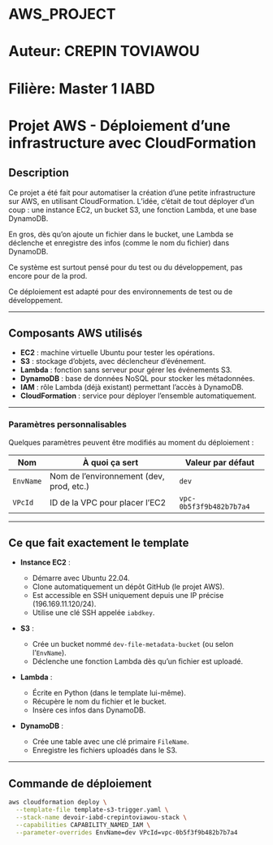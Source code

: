 # AWS_PROJECT
# Auteur: CREPIN TOVIAWOU
# Filière: Master 1 IABD
# Projet AWS - Déploiement d’une infrastructure avec CloudFormation

## Description

Ce projet a été fait pour automatiser la création d’une petite infrastructure sur AWS, en utilisant CloudFormation. L’idée, c’était de tout déployer d’un coup : une instance EC2, un bucket S3, une fonction Lambda, et une base DynamoDB.

En gros, dès qu’on ajoute un fichier dans le bucket, une Lambda se déclenche et enregistre des infos (comme le nom du fichier) dans DynamoDB.

Ce système est surtout pensé pour du test ou du développement, pas encore pour de la prod.

Ce déploiement est adapté pour des environnements de test ou de développement.

---

## Composants AWS utilisés

- **EC2** : machine virtuelle Ubuntu pour tester les opérations.
- **S3** : stockage d’objets, avec déclencheur d’événement.
- **Lambda** : fonction sans serveur pour gérer les événements S3.
- **DynamoDB** : base de données NoSQL pour stocker les métadonnées.
- **IAM** : rôle Lambda (déjà existant) permettant l’accès à DynamoDB.
- **CloudFormation** : service pour déployer l’ensemble automatiquement.

---

### Paramètres personnalisables

Quelques paramètres peuvent être modifiés au moment du déploiement :

| Nom         | À quoi ça sert                          | Valeur par défaut              |
|-------------|------------------------------------------|-------------------------------|
| `EnvName`   | Nom de l’environnement (dev, prod, etc.) | `dev`                         |
| `VPcId`     | ID de la VPC pour placer l’EC2           | `vpc-0b5f3f9b482b7b7a4`       |

---

## Ce que fait exactement le template

- **Instance EC2** :
  - Démarre avec Ubuntu 22.04.
  - Clone automatiquement un dépôt GitHub (le projet AWS).
  - Est accessible en SSH uniquement depuis une IP précise (196.169.11.120/24).
  - Utilise une clé SSH appelée `iabdkey`.

- **S3** :
  - Crée un bucket nommé `dev-file-metadata-bucket` (ou selon l’`EnvName`).
  - Déclenche une fonction Lambda dès qu’un fichier est uploadé.

- **Lambda** :
  - Écrite en Python (dans le template lui-même).
  - Récupère le nom du fichier et le bucket.
  - Insère ces infos dans DynamoDB.

- **DynamoDB** :
  - Crée une table avec une clé primaire `FileName`.
  - Enregistre les fichiers uploadés dans le S3.

---

## Commande de déploiement

```bash
aws cloudformation deploy \
  --template-file template-s3-trigger.yaml \
  --stack-name devoir-iabd-crepintoviawou-stack \
  --capabilities CAPABILITY_NAMED_IAM \
  --parameter-overrides EnvName=dev VPcId=vpc-0b5f3f9b482b7b7a4
